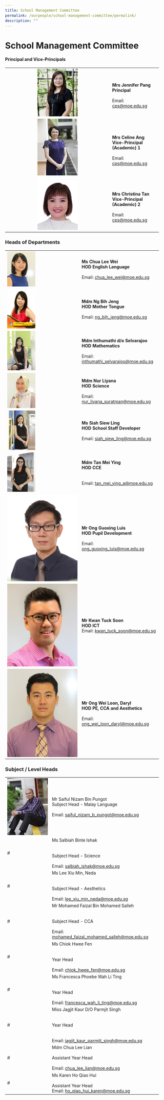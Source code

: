 ```yaml
---
title: School Management Committee
permalink: /ourpeople/school-management-committee/permalink/
description: ""
---
```

School Management Committee
===========================

#### Principal and Vice-Principals

|  	|  	|
|:---:	|---	|
| <img src="/images/Mrs Jennifer Pang.jpg" style="width:40%">	| <br>**Mrs Jennifer Pang**<br>**Principal**<br><br>Email: cps@moe.edu.sg 	|
| <img src="/images/MRS CELINE ANG (VP - ACADEMIC) 2014.jpg" style="width:40%"> 	| <br>**Mrs Celine Ang**<br>**Vice-Principal (Academic) 1**<br><br>Email: cps@moe.edu.sg 	|
| <img src="/images/Mrs Christina Tan.jpg" style="width:40%"><br>  	| <br>**Mrs Christina Tan**<br>**Vice-Principal (Academic) 2**<br><br>Email: cps@moe.edu.sg <br>|

### Heads of Departments

|  	|  	|
|---	|---	|
| <img src="/images/Ms Chua Lee Wei.jpg" style="width:40%"> 	| **Ms Chua Lee Wei**<br>**HOD English Language**<br><br>Email: chua_lee_wei@moe.edu.sg 	|
|  <img src="/images/Ms Ng Bih Jeng.jpg" style="width:40%"> 	| **Mdm Ng Bih Jeng**<br>**HOD Mother Tongue**<br><br>Email: ng_bih_jeng@moe.edu.sg 	|
|  <img src="/images/MDM INTHUMATHI DO SELVARAJOO 2014.jpg" style="width:40%"> 	| **Mdm Inthumathi d/o Selvarajoo**<br>**HOD Mathematics**<br><br>Email: inthumathi_selvarajoo@moe.edu.sg 	|
|  <img src="/images/Mdm Nur Liyana.jpg" style="width:40%">	| **Mdm Nur Liyana**<br>**HOD Science**<br><br>Email: nur_liyana_suratman@moe.edu.sg 	|
|  <img src="/images/MS SIAH SIEW LING 2014.jpg" style="width:40%"> 	| **Ms Siah Siew Ling**<br>**HOD School Staff Developer**<br><br>Email: siah_siew_ling@moe.edu.sg 	|
|  <img src="/images/MDM TAN MEI YING 2014.jpg" style="width:40%"> 	| **Mdm Tan Mei Ying**<br>**HOD CCE**<br><br><br>Email: tan_mei_ying_a@moe.edu.sg 	|
| ![](/images/mr%20ong%20guoxing%20luis.jpg) 	| **Mr Ong Guoxing Luis**<br>**HOD Pupil Development**<br><br>Email: ong_guoxing_luis@moe.edu.sg 	|
|  ![](/images/Kwan%20Tuck%20Soon%202019.jpg) 	| **Mr Kwan Tuck Soon**<br>**HOD ICT**<br>Email: kwan_tuck_soon@moe.edu.sg  	|
|  ![](/images/Mr%20Ong%20Wei%20Loon%20Daryl.jpg) 	| **Mr Ong Wei Loon, Daryl**<br>**HOD PE, CCA and Aesthetics**<br><br>Email: ong_wei_loon_daryl@moe.edu.sg 	|

### Subject / Level Heads
|  	|  	|
|---	|---	|
| ![](/images/MR%20SAIFUL%20NIZAM%20BIN%20PUNGOT%202014.jpg) 	| Mr Saiful Nizam Bin Pungot <br>Subject Head - Malay Language<br><br>Email: saiful_nizam_b_pungot@moe.edu.sg 	|
|  # 	| Ms Salbiah Binte Ishak<br><br><br>Subject Head - Science<br><br>Email: salbiah_ishak@moe.edu.sg 	|
|  # 	| Ms Lee Xiu Min, Neda<br><br><br>Subject Head - Aesthetics<br><br>Email: lee_xiu_min_neda@moe.edu.sg  	|
|  # 	| Mr Mohamed Faizal Bin Mohamed Salleh<br><br><br>Subject Head - CCA<br><br>Email: mohamed_faizal_mohamed_salleh@moe.edu.sg 	|
|  # 	| Ms Chiok Hwee Fen<br><br><br>Year Head<br><br>Email: chiok_hwee_fen@moe.edu.sg 	|
|  # 	| Ms Francesca Phoebe Wah Li Ting<br><br><br>Year Head<br><br>Email: francesca_wah_li_ting@moe.edu.sg 	|
|  # 	| Miss Jagjit Kaur D/O Parmjit Singh<br><br><br>Year Head<br><br><br>Email: jagjit_kaur_parmjit_singh@moe.edu.sg 	|
|  # 	| Mdm Chua Lee Lian<br> <br>Assistant Year Head<br>  <br>Email: chua_lee_lian@moe.edu.sg 	|
|  # 	| Ms Karen Ho Qiao Hui<br> <br>Assistant Year Head<br>  Email: ho_qiao_hui_karen@moe.edu.sg  	|
